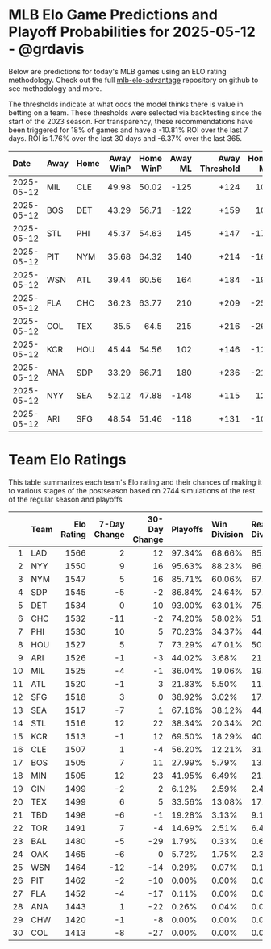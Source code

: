 # MLB Elo Game Predictions and Playoff Probabilities for 2025-05-12 - @grdavis
Below are predictions for today's MLB games using an ELO rating methodology. Check out the full [mlb-elo-advantage](https://github.com/grdavis/mlb-elo-advantage) repository on github to see methodology and more.

The thresholds indicate at what odds the model thinks there is value in betting on a team. These thresholds were selected via backtesting since the start of the 2023 season. For transparency, these recommendations have been triggered for 18% of games and have a -10.81% ROI over the last 7 days. ROI is 1.76% over the last 30 days and -6.37% over the last 365.

| Date       | Away   | Home   |   Away WinP |   Home WinP |   Away ML |   Away Threshold |   Home ML |   Home Threshold |
|:-----------|:-------|:-------|------------:|------------:|----------:|-----------------:|----------:|-----------------:|
| 2025-05-12 | MIL    | CLE    |       49.98 |       50.02 |      -125 |             +124 |       105 |             +124 |
| 2025-05-12 | BOS    | DET    |       43.29 |       56.71 |      -122 |             +159 |       102 |             -103 |
| 2025-05-12 | STL    | PHI    |       45.37 |       54.63 |       145 |             +147 |      -175 |             +105 |
| 2025-05-12 | PIT    | NYM    |       35.68 |       64.32 |       140 |             +214 |      -166 |             -135 |
| 2025-05-12 | WSN    | ATL    |       39.44 |       60.56 |       164 |             +184 |      -198 |             -118 |
| 2025-05-12 | FLA    | CHC    |       36.23 |       63.77 |       210 |             +209 |      -258 |             -132 |
| 2025-05-12 | COL    | TEX    |       35.5  |       64.5  |       215 |             +216 |      -265 |             -136 |
| 2025-05-12 | KCR    | HOU    |       45.44 |       54.56 |       102 |             +146 |      -122 |             +105 |
| 2025-05-12 | ANA    | SDP    |       33.29 |       66.71 |       180 |             +236 |      -218 |             -147 |
| 2025-05-12 | NYY    | SEA    |       52.12 |       47.88 |      -148 |             +115 |       124 |             +134 |
| 2025-05-12 | ARI    | SFG    |       48.54 |       51.46 |      -118 |             +131 |      -102 |             +118 |

# Team Elo Ratings
This table summarizes each team's Elo rating and their chances of making it to various stages of the postseason based on 2744 simulations of the rest of the regular season and playoffs

|    | Team   |   Elo Rating |   7-Day Change |   30-Day Change | Playoffs   | Win Division   | Reach Div. Rd.   | Reach CS   | Reach WS   | Win WS   |
|---:|:-------|-------------:|---------------:|----------------:|:-----------|:---------------|:-----------------|:-----------|:-----------|:---------|
|  1 | LAD    |         1566 |              2 |              12 | 97.34%     | 68.66%         | 85.31%           | 52.95%     | 33.27%     | 22.16%   |
|  2 | NYY    |         1550 |              9 |              16 | 95.63%     | 88.23%         | 86.55%           | 53.97%     | 33.82%     | 17.53%   |
|  3 | NYM    |         1547 |              5 |              16 | 85.71%     | 60.06%         | 67.20%           | 37.46%     | 18.29%     | 11.04%   |
|  4 | SDP    |         1545 |             -5 |              -2 | 86.84%     | 24.64%         | 57.87%           | 27.08%     | 13.56%     | 7.40%    |
|  5 | DET    |         1534 |              0 |              10 | 93.00%     | 63.01%         | 75.44%           | 41.00%     | 21.54%     | 8.64%    |
|  6 | CHC    |         1532 |            -11 |              -2 | 74.20%     | 58.02%         | 51.57%           | 23.91%     | 10.57%     | 5.28%    |
|  7 | PHI    |         1530 |             10 |               5 | 70.23%     | 34.37%         | 44.50%           | 21.21%     | 9.77%      | 4.48%    |
|  8 | HOU    |         1527 |              5 |               7 | 73.29%     | 47.01%         | 50.36%           | 24.45%     | 12.14%     | 5.36%    |
|  9 | ARI    |         1526 |             -1 |              -3 | 44.02%     | 3.68%          | 21.61%           | 8.67%      | 3.90%      | 2.11%    |
| 10 | MIL    |         1525 |             -4 |              -1 | 36.04%     | 19.06%         | 19.83%           | 7.87%      | 3.24%      | 1.57%    |
| 11 | ATL    |         1520 |             -1 |               3 | 21.83%     | 5.50%          | 11.41%           | 5.10%      | 1.49%      | 0.80%    |
| 12 | SFG    |         1518 |              3 |               0 | 38.92%     | 3.02%          | 17.89%           | 7.14%      | 2.92%      | 1.31%    |
| 13 | SEA    |         1517 |             -7 |               1 | 67.16%     | 38.12%         | 44.50%           | 20.85%     | 9.29%      | 3.02%    |
| 14 | STL    |         1516 |             12 |              22 | 38.34%     | 20.34%         | 20.19%           | 7.80%      | 2.81%      | 1.28%    |
| 15 | KCR    |         1513 |             -1 |              12 | 69.50%     | 18.29%         | 40.45%           | 18.08%     | 7.07%      | 2.59%    |
| 16 | CLE    |         1507 |              1 |              -4 | 56.20%     | 12.21%         | 31.38%           | 13.23%     | 5.14%      | 1.82%    |
| 17 | BOS    |         1505 |              7 |              11 | 27.99%     | 5.79%          | 13.52%           | 6.01%      | 2.08%      | 0.55%    |
| 18 | MIN    |         1505 |             12 |              23 | 41.95%     | 6.49%          | 21.90%           | 9.00%      | 4.01%      | 1.46%    |
| 19 | CIN    |         1499 |             -2 |               2 | 6.12%      | 2.59%          | 2.48%            | 0.80%      | 0.18%      | 0.04%    |
| 20 | TEX    |         1499 |              6 |               5 | 33.56%     | 13.08%         | 17.31%           | 6.60%      | 2.51%      | 0.80%    |
| 21 | TBD    |         1498 |             -6 |              -1 | 19.28%     | 3.13%          | 9.11%            | 3.24%      | 1.09%      | 0.29%    |
| 22 | TOR    |         1491 |              7 |              -4 | 14.69%     | 2.51%          | 6.45%            | 2.59%      | 1.02%      | 0.36%    |
| 23 | BAL    |         1480 |             -5 |             -29 | 1.79%      | 0.33%          | 0.62%            | 0.15%      | 0.07%      | 0.04%    |
| 24 | OAK    |         1465 |             -6 |               0 | 5.72%      | 1.75%          | 2.33%            | 0.80%      | 0.22%      | 0.07%    |
| 25 | WSN    |         1464 |            -12 |             -14 | 0.29%      | 0.07%          | 0.11%            | 0.00%      | 0.00%      | 0.00%    |
| 26 | PIT    |         1462 |             -2 |             -10 | 0.00%      | 0.00%          | 0.00%            | 0.00%      | 0.00%      | 0.00%    |
| 27 | FLA    |         1452 |             -4 |             -17 | 0.11%      | 0.00%          | 0.04%            | 0.00%      | 0.00%      | 0.00%    |
| 28 | ANA    |         1443 |              1 |             -22 | 0.26%      | 0.04%          | 0.07%            | 0.04%      | 0.00%      | 0.00%    |
| 29 | CHW    |         1420 |             -1 |              -8 | 0.00%      | 0.00%          | 0.00%            | 0.00%      | 0.00%      | 0.00%    |
| 30 | COL    |         1413 |             -8 |             -27 | 0.00%      | 0.00%          | 0.00%            | 0.00%      | 0.00%      | 0.00%    |